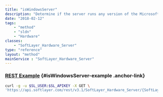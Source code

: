 ```yaml
---
title: "isWindowsServer"
description: "Determine if the server runs any version of the Microsoft Windows operating systems. Return ''true'' if it does and ''false if otherwise. "
date: "2018-02-12"
tags:
    - "method"
    - "sldn"
    - "Hardware"
classes:
    - "SoftLayer_Hardware_Server"
type: "reference"
layout: "method"
mainService : "SoftLayer_Hardware_Server"
---
```


### [REST Example](#isWindowsServer-example) <a href="/article/rest/"><i class="fas fa-question"></i></a> {#isWindowsServer-example .anchor-link} 
```bash
curl -g -u $SL_USER:$SL_APIKEY -X GET \
'https://api.softlayer.com/rest/v3.1/SoftLayer_Hardware_Server/{SoftLayer_Hardware_ServerID}/isWindowsServer'
```
